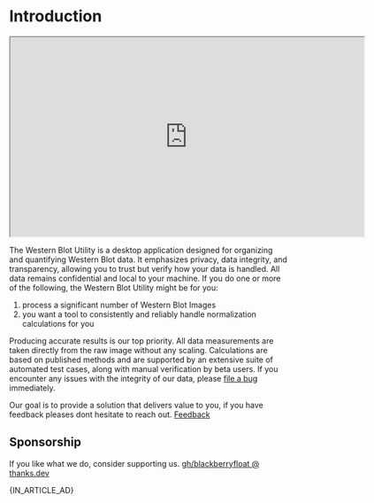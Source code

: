 # Introduction

<iframe width="640" height="360" src="https://youtube.com/embed/qmUocK8RJ48">
    application demo
</iframe>

The Western Blot Utility is a desktop application designed for organizing and quantifying Western Blot data. It emphasizes privacy, data integrity, and transparency, allowing you to trust but verify how your data is handled. All data remains confidential and local to your machine.
If you do one or more of the following, the Western Blot Utility might be for you:

1. process a significant number of Western Blot Images
1. you want a tool to consistently and reliably handle normalization calculations for you

Producing accurate results is our top priority. All data measurements are taken directly from the raw image without any scaling. Calculations are based on published methods and are supported by an extensive suite of automated test cases, along with manual verification by beta users. If you encounter any issues with the integrity of our data, please [file a bug](https://github.com/blackberryfloat/western-blot-utility-docs/issues) immediately.

Our goal is to provide a solution that delivers value to you, if you have feedback pleases dont hesitate to reach out. [Feedback](community.md)

## Sponsorship

If you like what we do, consider supporting us. [gh/blackberryfloat @ thanks.dev](https://thanks.dev/gh/blackberryfloat)

{IN_ARTICLE_AD}